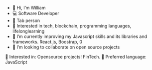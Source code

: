 - 👋 Hi, I’m William
- 💻 Software Developer
- 🤖 Tab person
- 👀 Interested in tech, blockchain, programming languages, lifelonglearning
- 🌱 I’m currently improving my Javascript skills and its libraries and frameworks. React.js, Boostrap, 0
- 💞️ I’m looking to collaborate on open source projects


🤟 Interested in: Opensource projects! FinTech.
🎹 Preferred language: JavaScript

